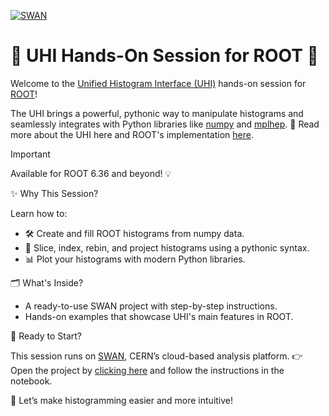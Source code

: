 [![SWAN](https://swan.web.cern.ch/sites/swan.web.cern.ch/files/pictures/open_in_swan.svg)](https://cern.ch/swanserver/cgi-bin/go?projurl=https://github.com/siliataider/UHI-for-ROOT.git)

# 🚀 UHI Hands-On Session for ROOT 🎯

Welcome to the [Unified Histogram Interface (UHI)](https://uhi.readthedocs.io/en/latest/) hands-on session for [ROOT](https://github.com/root-project/root)!

The UHI brings a powerful, pythonic way to manipulate histograms and seamlessly integrates with Python libraries like [numpy](https://numpy.org/) and [mplhep](https://mplhep.readthedocs.io/en/latest/).
🔗 Read more about the UHI here and ROOT's implementation [here](https://root.cern.ch/doc/master/group__uhi__docs.html).

> [!IMPORTANT]  
> Available for ROOT 6.36 and beyond! 💡

✨ Why This Session?

Learn how to:
- 🛠 Create and fill ROOT histograms from numpy data.
- 🧩 Slice, index, rebin, and project histograms using a pythonic syntax.
- 📊 Plot your histograms with modern Python libraries.


🗂 What's Inside?
- A ready-to-use SWAN project with step-by-step instructions.
- Hands-on examples that showcase UHI's main features in ROOT.

🚦 Ready to Start?

This session runs on [SWAN](https://swan.web.cern.ch/swan/), CERN’s cloud-based analysis platform.
👉 Open the project by [clicking here](https://cern.ch/swanserver/cgi-bin/go?projurl=https://github.com/siliataider/UHI-for-ROOT.git) and follow the instructions in the notebook.

🌟 Let’s make histogramming easier and more intuitive!
